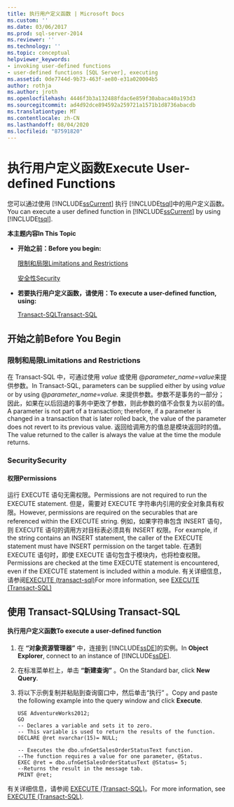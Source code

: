 ```yaml
---
title: 执行用户定义函数 | Microsoft Docs
ms.custom: ''
ms.date: 03/06/2017
ms.prod: sql-server-2014
ms.reviewer: ''
ms.technology: ''
ms.topic: conceptual
helpviewer_keywords:
- invoking user-defined functions
- user-defined functions [SQL Server], executing
ms.assetid: 0de7744d-9b73-463f-ae80-e31a020004b5
author: rothja
ms.author: jroth
ms.openlocfilehash: 4446f3b3a132488fdac6e859f30abaca40a193d3
ms.sourcegitcommit: ad4d92dce894592a259721a1571b1d8736abacdb
ms.translationtype: MT
ms.contentlocale: zh-CN
ms.lasthandoff: 08/04/2020
ms.locfileid: "87591820"
---
```

# <a name="execute-user-defined-functions"></a><span data-ttu-id="7e3ad-102">执行用户定义函数</span><span class="sxs-lookup"><span data-stu-id="7e3ad-102">Execute User-defined Functions</span></span>
  <span data-ttu-id="7e3ad-103">您可以通过使用 [!INCLUDE[ssCurrent](../../includes/sscurrent-md.md)] 执行 [!INCLUDE[tsql](../../includes/tsql-md.md)]中的用户定义函数。</span><span class="sxs-lookup"><span data-stu-id="7e3ad-103">You can execute a user defined function in [!INCLUDE[ssCurrent](../../includes/sscurrent-md.md)] by using [!INCLUDE[tsql](../../includes/tsql-md.md)].</span></span>  
  
 <span data-ttu-id="7e3ad-104">**本主题内容**</span><span class="sxs-lookup"><span data-stu-id="7e3ad-104">**In This Topic**</span></span>  
  
-   <span data-ttu-id="7e3ad-105">**开始之前：**</span><span class="sxs-lookup"><span data-stu-id="7e3ad-105">**Before you begin:**</span></span>  
  
     [<span data-ttu-id="7e3ad-106">限制和局限</span><span class="sxs-lookup"><span data-stu-id="7e3ad-106">Limitations and Restrictions</span></span>](#Restrictions)  
  
     [<span data-ttu-id="7e3ad-107">安全性</span><span class="sxs-lookup"><span data-stu-id="7e3ad-107">Security</span></span>](#Security)  
  
-   <span data-ttu-id="7e3ad-108">**若要执行用户定义函数，请使用：**</span><span class="sxs-lookup"><span data-stu-id="7e3ad-108">**To execute a user-defined function, using:**</span></span>  
  
     [<span data-ttu-id="7e3ad-109">Transact-SQL</span><span class="sxs-lookup"><span data-stu-id="7e3ad-109">Transact-SQL</span></span>](#TsqlProcedure)  
  
##  <a name="before-you-begin"></a><a name="BeforeYouBegin"></a> <span data-ttu-id="7e3ad-110">开始之前</span><span class="sxs-lookup"><span data-stu-id="7e3ad-110">Before You Begin</span></span>  
  
###  <a name="limitations-and-restrictions"></a><a name="Restrictions"></a> <span data-ttu-id="7e3ad-111">限制和局限</span><span class="sxs-lookup"><span data-stu-id="7e3ad-111">Limitations and Restrictions</span></span>  
 <span data-ttu-id="7e3ad-112">在 Transact-SQL 中，可通过使用 *value* 或使用 @*parameter_name*=*value*来提供参数。</span><span class="sxs-lookup"><span data-stu-id="7e3ad-112">In Transact-SQL, parameters can be supplied either by using *value* or by using @*parameter_name*=*value.*</span></span> <span data-ttu-id="7e3ad-113">来提供参数。参数不是事务的一部分；因此，如果在以后回退的事务中更改了参数，则此参数的值不会恢复为以前的值。</span><span class="sxs-lookup"><span data-stu-id="7e3ad-113">A parameter is not part of a transaction; therefore, if a parameter is changed in a transaction that is later rolled back, the value of the parameter does not revert to its previous value.</span></span> <span data-ttu-id="7e3ad-114">返回给调用方的值总是模块返回时的值。</span><span class="sxs-lookup"><span data-stu-id="7e3ad-114">The value returned to the caller is always the value at the time the module returns.</span></span>  
  
###  <a name="security"></a><a name="Security"></a> <span data-ttu-id="7e3ad-115">Security</span><span class="sxs-lookup"><span data-stu-id="7e3ad-115">Security</span></span>  
  
####  <a name="permissions"></a><a name="Permissions"></a> <span data-ttu-id="7e3ad-116">权限</span><span class="sxs-lookup"><span data-stu-id="7e3ad-116">Permissions</span></span>  
 <span data-ttu-id="7e3ad-117">运行 EXECUTE 语句无需权限。</span><span class="sxs-lookup"><span data-stu-id="7e3ad-117">Permissions are not required to run the EXECUTE statement.</span></span> <span data-ttu-id="7e3ad-118">但是，需要对 EXECUTE 字符串内引用的安全对象具有权限。</span><span class="sxs-lookup"><span data-stu-id="7e3ad-118">However, permissions are required on the securables that are referenced within the EXECUTE string.</span></span> <span data-ttu-id="7e3ad-119">例如，如果字符串包含 INSERT 语句，则 EXECUTE 语句的调用方对目标表必须具有 INSERT 权限。</span><span class="sxs-lookup"><span data-stu-id="7e3ad-119">For example, if the string contains an INSERT statement, the caller of the EXECUTE statement must have INSERT permission on the target table.</span></span> <span data-ttu-id="7e3ad-120">在遇到 EXECUTE 语句时，即使 EXECUTE 语句包含于模块内，也将检查权限。</span><span class="sxs-lookup"><span data-stu-id="7e3ad-120">Permissions are checked at the time EXECUTE statement is encountered, even if the EXECUTE statement is included within a module.</span></span> <span data-ttu-id="7e3ad-121">有关详细信息，请参阅[EXECUTE &#40;transact-sql&#41;](/sql/t-sql/language-elements/execute-transact-sql)</span><span class="sxs-lookup"><span data-stu-id="7e3ad-121">For more information, see [EXECUTE &#40;Transact-SQL&#41;](/sql/t-sql/language-elements/execute-transact-sql)</span></span>  
  
##  <a name="using-transact-sql"></a><a name="TsqlProcedure"></a> <span data-ttu-id="7e3ad-122">使用 Transact-SQL</span><span class="sxs-lookup"><span data-stu-id="7e3ad-122">Using Transact-SQL</span></span>  
  
#### <a name="to-execute-a-user-defined-function"></a><span data-ttu-id="7e3ad-123">执行用户定义函数</span><span class="sxs-lookup"><span data-stu-id="7e3ad-123">To execute a user-defined function</span></span>  
  
1.  <span data-ttu-id="7e3ad-124">在 **“对象资源管理器”** 中，连接到 [!INCLUDE[ssDE](../../includes/ssde-md.md)]的实例。</span><span class="sxs-lookup"><span data-stu-id="7e3ad-124">In **Object Explorer**, connect to an instance of [!INCLUDE[ssDE](../../includes/ssde-md.md)].</span></span>  
  
2.  <span data-ttu-id="7e3ad-125">在标准菜单栏上，单击 **“新建查询”** 。</span><span class="sxs-lookup"><span data-stu-id="7e3ad-125">On the Standard bar, click **New Query**.</span></span>  
  
3.  <span data-ttu-id="7e3ad-126">将以下示例复制并粘贴到查询窗口中，然后单击“执行” 。</span><span class="sxs-lookup"><span data-stu-id="7e3ad-126">Copy and paste the following example into the query window and click **Execute**.</span></span>  
  
    ```  
    USE AdventureWorks2012;  
    GO  
    -- Declares a variable and sets it to zero.  
    -- This variable is used to return the results of the function.  
    DECLARE @ret nvarchar(15)= NULL;   
  
    -- Executes the dbo.ufnGetSalesOrderStatusText function.  
    --The function requires a value for one parameter, @Status.   
    EXEC @ret = dbo.ufnGetSalesOrderStatusText @Status= 5;   
    --Returns the result in the message tab.  
    PRINT @ret;  
    ```  
  
 <span data-ttu-id="7e3ad-127">有关详细信息，请参阅 [EXECUTE (Transact-SQL)](/sql/t-sql/language-elements/execute-transact-sql)。</span><span class="sxs-lookup"><span data-stu-id="7e3ad-127">For more information, see [EXECUTE &#40;Transact-SQL&#41;](/sql/t-sql/language-elements/execute-transact-sql).</span></span>  
  
  
